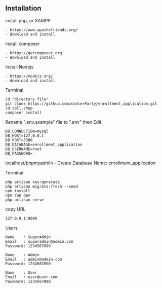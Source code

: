 ## Installation

install php, or XAMPP

    - https://www.apachefriends.org/
    - download and install
    
install composer

    - https://getcomposer.org
    - download and install 

Install Nodejs

    - https://nodejs.org/
    - download and install 

Terminal

    cd "directory file"
    git clone https://github.com/coolerParty/enrollment_application.git
    cd tall-shop
    composer install

Rename ".env.example" file to ".env" then Edit 
    
    DB_CONNECTION=mysql
    DB_HOST=127.0.0.1
    DB_PORT=3306
    DB_DATABASE=enrollment_application
    DB_USERNAME=root
    DB_PASSWORD=

localhost/phpmyadmin
    - Create Database Name: enrollment_application
  
Terminal

    php artisan key:generate
    php artisan migrate:fresh --seed    
    npm install
    npm run dev
    php artisan serve

copy URL

    127.0.0.1:8000
        
Users

    Name    : SuperAdmin
    Email   : superadmin@admin.com
    Password: 1234567890
    
    Name    : Admin
    Email   : admin@admin.com
    Password: 1234567890

    Name    : User
    Email   : user@user.com
    Password: 1234567890
    